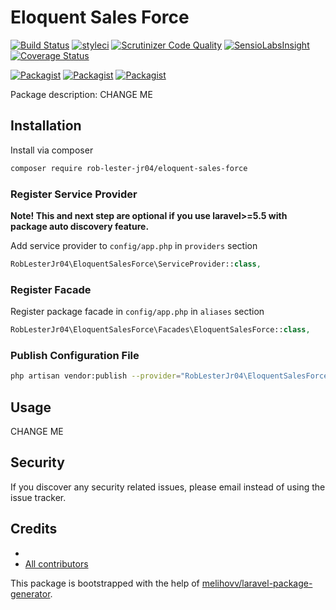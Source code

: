 # Eloquent Sales Force

[![Build Status](https://travis-ci.org/rob-lester-jr04/eloquent-sales-force.svg?branch=master)](https://travis-ci.org/rob-lester-jr04/eloquent-sales-force)
[![styleci](https://styleci.io/repos/CHANGEME/shield)](https://styleci.io/repos/CHANGEME)
[![Scrutinizer Code Quality](https://scrutinizer-ci.com/g/rob-lester-jr04/eloquent-sales-force/badges/quality-score.png?b=master)](https://scrutinizer-ci.com/g/rob-lester-jr04/eloquent-sales-force/?branch=master)
[![SensioLabsInsight](https://insight.sensiolabs.com/projects/CHANGEME/mini.png)](https://insight.sensiolabs.com/projects/CHANGEME)
[![Coverage Status](https://coveralls.io/repos/github/rob-lester-jr04/eloquent-sales-force/badge.svg?branch=master)](https://coveralls.io/github/rob-lester-jr04/eloquent-sales-force?branch=master)

[![Packagist](https://img.shields.io/packagist/v/rob-lester-jr04/eloquent-sales-force.svg)](https://packagist.org/packages/rob-lester-jr04/eloquent-sales-force)
[![Packagist](https://poser.pugx.org/rob-lester-jr04/eloquent-sales-force/d/total.svg)](https://packagist.org/packages/rob-lester-jr04/eloquent-sales-force)
[![Packagist](https://img.shields.io/packagist/l/rob-lester-jr04/eloquent-sales-force.svg)](https://packagist.org/packages/rob-lester-jr04/eloquent-sales-force)

Package description: CHANGE ME

## Installation

Install via composer
```bash
composer require rob-lester-jr04/eloquent-sales-force
```

### Register Service Provider

**Note! This and next step are optional if you use laravel>=5.5 with package
auto discovery feature.**

Add service provider to `config/app.php` in `providers` section
```php
RobLesterJr04\EloquentSalesForce\ServiceProvider::class,
```

### Register Facade

Register package facade in `config/app.php` in `aliases` section
```php
RobLesterJr04\EloquentSalesForce\Facades\EloquentSalesForce::class,
```

### Publish Configuration File

```bash
php artisan vendor:publish --provider="RobLesterJr04\EloquentSalesForce\ServiceProvider" --tag="config"
```

## Usage

CHANGE ME

## Security

If you discover any security related issues, please email 
instead of using the issue tracker.

## Credits

- [](https://github.com/rob-lester-jr04/eloquent-sales-force)
- [All contributors](https://github.com/rob-lester-jr04/eloquent-sales-force/graphs/contributors)

This package is bootstrapped with the help of
[melihovv/laravel-package-generator](https://github.com/melihovv/laravel-package-generator).
